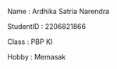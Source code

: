Name       : Ardhika Satria Narendra

StudentID  : 2206821866

Class      : PBP KI

Hobby      : Memasak